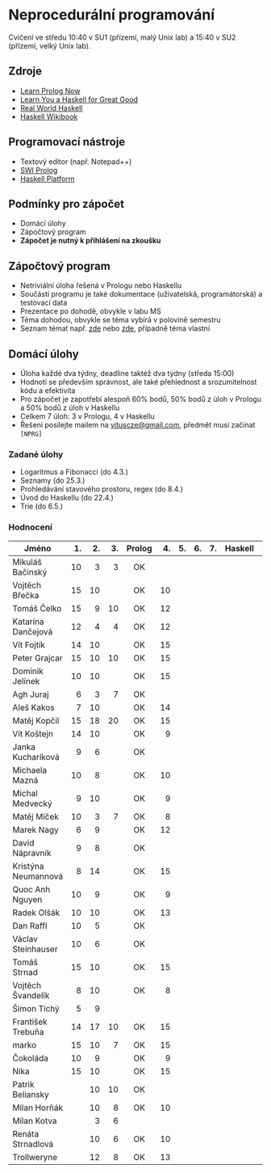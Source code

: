 Neprocedurální programování
===========================

Cvičení ve středu 10:40 v SU1 (přízemí, malý Unix lab) a 15:40 v SU2 (přízemí, velký Unix lab).

Zdroje
------

- [Learn Prolog Now](http://www.learnprolognow.org/)
- [Learn You a Haskell for Great Good](http://learnyouahaskell.com/)
- [Real World Haskell](http://book.realworldhaskell.org/)
- [Haskell Wikibook](https://en.wikibooks.org/wiki/Haskell)

Programovací nástroje
---------------------

- Textový editor (např. Notepad++)
- [SWI Prolog](http://www.swi-prolog.org/)
- [Haskell Platform](https://www.haskell.org/platform/)

Podmínky pro zápočet
--------------------

- Domácí úlohy
- Zápočtový program
- **Zápočet je nutný k přihlášení na zkoušku**

Zápočtový program
-----------------

- Netriviální úloha řešená v Prologu nebo Haskellu
- Součástí programu je také dokumentace (uživatelská, programátorská) a testovací data
- Prezentace po dohodě, obvykle v labu MS
- Téma dohodou, obvykle se téma vybírá v polovině semestru
- Seznam témat např. [zde](http://kti.mff.cuni.cz/~hric/vyuka/pl_prikl_win.pdf) nebo [zde](http://ksvi.mff.cuni.cz/~dvorak/vyuka/14/NPRG005x01/programy.html), případně téma vlastní

Domácí úlohy
------------

- Úloha každé dva týdny, deadline taktéž dva týdny (středa 15:00)
- Hodnotí se především správnost, ale také přehlednost a srozumitelnost kódu a efektivita
- Pro zápočet je zapotřebí alespoň 60% bodů, 50% bodů z úloh v Prologu a 50% bodů z úloh v Haskellu
- Celkem 7 úloh: 3 v Prologu, 4 v Haskellu
- Řešení posílejte mailem na vituscze@gmail.com, předmět musí začínat `[NPRG]`

### Zadané úlohy

* Logaritmus a Fibonacci (do 4.3.)
* Seznamy (do 25.3.)
* Prohledávání stavového prostoru, regex (do 8.4.)
* Úvod do Haskellu (do 22.4.)
* Trie (do 6.5.)

### Hodnocení

| Jméno               | 1. | 2. | 3. | Prolog | 4. | 5. | 6. | 7. | Haskell |  Z |
| ------------------- | --:| --:| --:|:------:| --:| --:| --:| --:|:-------:|:--:|
| Mikuláš Bačinský    | 10 |  3 |  3 |     OK |    |    |    |    |         |    |
| Vojtěch Břečka      | 15 | 10 |    |     OK | 10 |    |    |    |         |    |
| Tomáš Čelko         | 15 |  9 | 10 |     OK | 12 |    |    |    |         |    |
| Katarína Dančejová  | 12 |  4 |  4 |     OK | 12 |    |    |    |         |    |
| Vít Fojtík          | 14 | 10 |    |     OK | 15 |    |    |    |         |    |
| Peter Grajcar       | 15 | 10 | 10 |     OK | 15 |    |    |    |         |    |
| Dominik Jelínek     | 10 | 10 |    |     OK | 15 |    |    |    |         |    |
| Agh Juraj           |  6 |  3 |  7 |     OK |    |    |    |    |         |    |
| Aleš Kakos          |  7 | 10 |    |     OK | 14 |    |    |    |         |    |
| Matěj Kopčil        | 15 | 18 | 20 |     OK | 15 |    |    |    |         |    |
| Vít Koštejn         | 14 | 10 |    |     OK |  9 |    |    |    |         |    |
| Janka Kucharíková   |  9 |  6 |    |     OK |    |    |    |    |         |    |
| Michaela Mazná      | 10 |  8 |    |     OK | 10 |    |    |    |         |    |
| Michal Medvecký     |  9 | 10 |    |     OK |  9 |    |    |    |         |    |
| Matěj Míček         | 10 |  3 |  7 |     OK |  8 |    |    |    |         |    |
| Marek Nagy          |  6 |  9 |    |     OK | 12 |    |    |    |         |    |
| David Nápravník     |  9 |  8 |    |     OK |    |    |    |    |         |    |
| Kristýna Neumannová |  8 | 14 |    |     OK | 15 |    |    |    |         |    |
| Quoc Anh Nguyen     | 10 |  9 |    |     OK |  9 |    |    |    |         |    |
| Radek Olšák         | 10 | 10 |    |     OK | 13 |    |    |    |         |    |
| Dan Raffl           | 10 |  5 |    |     OK |    |    |    |    |         |    |
| Václav Steinhauser  | 10 |  6 |    |     OK |    |    |    |    |         |    |
| Tomáš Strnad        | 15 | 10 |    |     OK | 15 |    |    |    |         |    |
| Vojtěch Švandelík   |  8 | 10 |    |     OK |  8 |    |    |    |         |    |
| Šimon Tichý         |  5 |  9 |    |        |    |    |    |    |         |    |
| František Trebuňa   | 14 | 17 | 10 |     OK | 15 |    |    |    |         |    |
| marko               | 15 | 10 |  7 |     OK | 15 |    |    |    |         |    |
| Čokoláda            | 10 |  9 |    |     OK |  9 |    |    |    |         |    |
| Nika                | 15 | 10 |    |     OK | 15 |    |    |    |         |    |
| Patrik Beliansky    |    | 10 | 10 |     OK |    |    |    |    |         |    |
| Milan Horňák        |    | 10 |  8 |     OK | 10 |    |    |    |         |    |
| Milan Kotva         |    |  3 |  6 |        |    |    |    |    |         |    |
| Renáta Strnadlová   |    | 10 |  6 |     OK | 10 |    |    |    |         |    |
| Trollweryne         |    | 12 |  8 |     OK | 13 |    |    |    |         |    |
